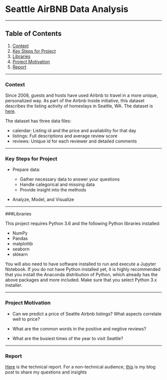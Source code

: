 # Seattle AirBNB Data Analysis

---

## Table of Contents

1. [Context](#jump1)
2. [Key Steps for Project](#jump3)
3. [Libraries](#jump5)
4. [Project Motivation](#jump2)
5. [Report](#jump4)




---
### <span id="jump1">Context</span>

Since 2008, guests and hosts have used Airbnb to travel in a more unique, personalized way. As part of the Airbnb Inside initiative, this dataset describes the listing activity of homestays in Seattle, WA. The dataset is [here](https://www.kaggle.com/airbnb/seattle/data).

The dataset has three data files:
* calendar: Listing id and the price and availability for that day 
* listings: Full descriptions and average review score 
* reviews: Unique id for each reviewer and detailed comments


---
### <span id="jump3">Key Steps for Project</span>


* Prepare data:

    * Gather necessary data to answer your questions
    * Handle categorical and missing data
    * Provide insight into the methods
 
 
 * Analyze, Model, and Visualize

---
###<span id="jump5">Libraries</span>

This project requires Python 3.6 and the following Python libraries installed:

* NumPy
* Pandas
* matplotlib
* seaborn
* sklearn

You will also need to have software installed to run and execute a Jupyter Notebook. If you do not have Python installed yet, it is highly recommended that you install the Anaconda distribution of Python, which already has the above packages and more included. Make sure that you select Python 3.x installer.


---

### <span id="jump2">Project Motivation</span>

* Can we predict a price of Seattle Airbnb listings? What aspects correlate well to price?

* What are the common words in the positive and negtive reviews?

* What are the busiest times of the year to visit Seattle?


---
### <span id="jump4">Report</span>
[Here](https://github.com/Yinggewen/Seattle_AirBNB_Data/blob/main/Seattle_Airbnb_House.ipynb) is the technical report. For a non-technical audience, [this](https://github.com/Yinggewen/Seattle_AirBNB_Data/blob/main/Blog_Post.md) is my blog post to share my questions and insights

